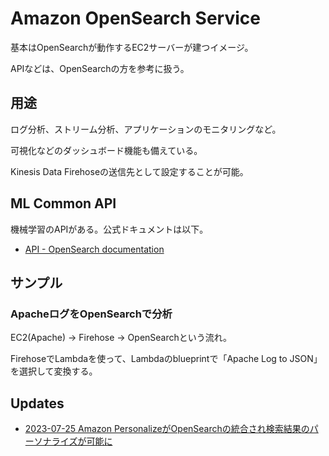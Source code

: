 # Amazon OpenSearch Service

基本はOpenSearchが動作するEC2サーバーが建つイメージ。

APIなどは、OpenSearchの方を参考に扱う。

## 用途

ログ分析、ストリーム分析、アプリケーションのモニタリングなど。

可視化などのダッシュボード機能も備えている。

Kinesis Data Firehoseの送信先として設定することが可能。

## ML Common API

機械学習のAPIがある。公式ドキュメントは以下。

- [API - OpenSearch documentation](https://opensearch.org/docs/latest/ml-commons-plugin/api/#example-load-into-all-available-ml-nodes)


## サンプル

### ApacheログをOpenSearchで分析

EC2(Apache) -> Firehose -> OpenSearchという流れ。

FirehoseでLambdaを使って、Lambdaのblueprintで「Apache Log to JSON」を選択して変換する。

## Updates

- [2023-07-25 Amazon PersonalizeがOpenSearchの統合され検索結果のパーソナライズが可能に](https://aws.amazon.com/jp/about-aws/whats-new/2023/07/personalize-search-results-amazon-personalize-opensearch-integration/)